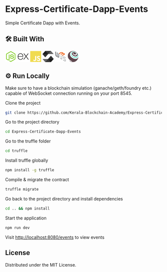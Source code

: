 # Express-Certificate-Dapp-Events

Simple Certificate Dapp with Events.

## 🛠 Built With

<div align="left">
<a href="https://nodejs.org/en/" target="_blank" rel="noreferrer"><img src="https://raw.githubusercontent.com/DEMYSTIF/DEMYSTIF/main/assets/icons/nodejs.svg" width="36" height="36" alt="NodeJS" /></a>
<a href="https://expressjs.com/" target="_blank" rel="noreferrer"><img src="https://raw.githubusercontent.com/DEMYSTIF/DEMYSTIF/main/assets/icons/express.svg" width="36" height="36" alt="Express" /></a>
<a href="https://developer.mozilla.org/en-US/docs/Web/JavaScript" target="_blank" rel="noreferrer"><img src="https://raw.githubusercontent.com/DEMYSTIF/DEMYSTIF/main/assets/icons/javascript.svg" width="36" height="36" alt="JavaScript" /></a>
<a href="https://soliditylang.org/" target="_blank" rel="noreferrer"><img src="https://raw.githubusercontent.com/DEMYSTIF/DEMYSTIF/main/assets/icons/solidity.svg" width="36" height="36" alt="Solidity" /></a>
<a href="https://web3js.readthedocs.io/" target="_blank" rel="noreferrer"><img src="https://raw.githubusercontent.com/DEMYSTIF/DEMYSTIF/main/assets/icons/web3js.svg" width="36" height="36" alt="Web3Js" /></a>
<a href="https://trufflesuite.com" target="_blank" rel="noreferrer"><img src="https://raw.githubusercontent.com/DEMYSTIF/DEMYSTIF/main/assets/icons/truffle.svg" width="36" height="36" alt="Truffle" /></a>
</div>

## ⚙️ Run Locally

Make sure to have a blockchain simulation (ganache/geth/foundry etc.) capable of WebSocket connection running on your port 8545.

Clone the project

```bash
git clone https://github.com/Kerala-Blockchain-Academy/Express-Certificate-Dapp-Events.git
```

Go to the project directory

```bash
cd Express-Certificate-Dapp-Events
```

Go to the truffle folder

```bash
cd truffle
```

Install truffle globally

```bash
npm install -g truffle
```

Compile & migrate the contract

```bash
truffle migrate
```

Go back to the project directory and install dependencies

```bash
cd .. && npm install
```

Start the application

```bash
npm run dev
```

Visit <http://localhost:8080/events> to view events

## License

Distributed under the MIT License.
